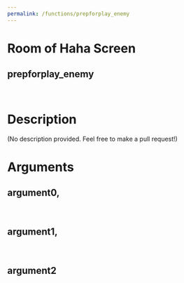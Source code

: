 ```yaml
---
permalink: /functions/prepforplay_enemy
---
```

# Room of Haha Screen  
## prepforplay_enemy  
&nbsp;  
# Description  
(No description provided. Feel free to make a pull request!) 
&nbsp;  
# Arguments
## argument0, 

&nbsp;  
## argument1, 

&nbsp;  
## argument2

&nbsp;  


